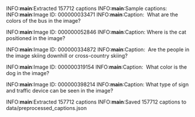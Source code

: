 INFO:__main__:Extracted 157712 captions
INFO:__main__:Sample captions:
INFO:__main__:Image ID: 000000033471
INFO:__main__:Caption: <image>
What are the colors of the bus in the image?

INFO:__main__:Image ID: 000000052846
INFO:__main__:Caption: Where is the cat positioned in the image?
<image>

INFO:__main__:Image ID: 000000334872
INFO:__main__:Caption: <image>
Are the people in the image skiing downhill or cross-country skiing?

INFO:__main__:Image ID: 000000319154
INFO:__main__:Caption: <image>
What color is the dog in the image?

INFO:__main__:Image ID: 000000398214
INFO:__main__:Caption: What type of sign and traffic device can be seen in the image?
<image>

INFO:__main__:Extracted 157712 captions
INFO:__main__:Saved 157712 captions to data/preprocessed_captions.json